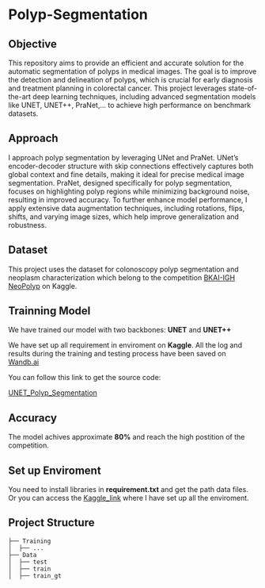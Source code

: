 # Polyp-Segmentation

## Objective
This repository aims to provide an efficient and accurate solution for the automatic segmentation of polyps in medical images. The goal is to improve the detection and delineation of polyps, which is crucial for early diagnosis and treatment planning in colorectal cancer. This project leverages state-of-the-art deep learning techniques, including advanced segmentation models like UNET, UNET++, PraNet,...  to achieve high performance on benchmark datasets.

## Approach
I approach polyp segmentation by leveraging UNet and PraNet. UNet’s encoder-decoder structure with skip connections effectively captures both global context and fine details, making it ideal for precise medical image segmentation. PraNet, designed specifically for polyp segmentation, focuses on highlighting polyp regions while minimizing background noise, resulting in improved accuracy. To further enhance model performance, I apply extensive data augmentation techniques, including rotations, flips, shifts, and varying image sizes, which help improve generalization and robustness. 

## Dataset 

This project uses the dataset for colonoscopy polyp segmentation and neoplasm characterization which belong to the competition [BKAI-IGH NeoPolyp](https://www.kaggle.com/competitions/bkai-igh-neopolyp) on Kaggle. 

## Trainning Model

We have trained our model with two backbones: **UNET** and **UNET++**

We have set up all requirement in enviroment on **Kaggle**. All the log and results during the training and testing process have been saved on [Wandb.ai](https://wandb.ai/hung123ka5/polypsegmentation?nw=nwuserhung123ka5)

You can follow this link to get the source code:

[UNET_Polyp_Segmentation](https://www.kaggle.com/code/hunghoang31/unet-polyp-segmentaion#Training)

## Accuracy 
The model achives approximate **80\%** and reach the high postition of the competition.

## Set up Enviroment
You need to install libraries in **requirement.txt** and get the path data files. Or you can access the [Kaggle_link](https://www.kaggle.com/code/hunghoang31/unet-polyp-segmentaion#Training) where I have set up all the enviroment. 

## Project Structure
```
├── Training
│  ├── ...                 
├── Data
│  ├── test   
│  ├── train
│  ├── train_gt   
```